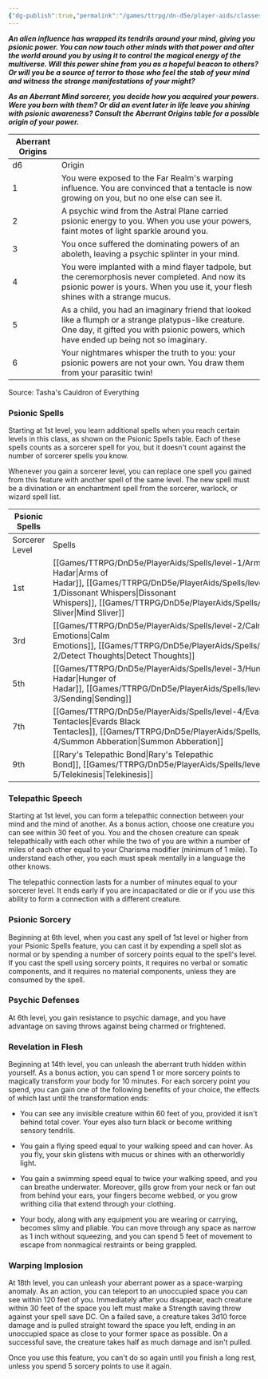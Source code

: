 ```yaml
---
{"dg-publish":true,"permalink":"/games/ttrpg/dn-d5e/player-aids/classes/class-specialisations/sorcererous-origin-abberant-mind/","tags":["TTRPG/DND/5e"],"noteIcon":""}
---
```



**_An alien influence has wrapped its tendrils around your mind, giving you psionic power. You can now touch other minds with that power and alter the world around you by using it to control the magical energy of the multiverse. Will this power shine from you as a hopeful beacon to others? Or will you be a source of terror to those who feel the stab of your mind and witness the strange manifestations of your might?_**

**_As an Aberrant Mind sorcerer, you decide how you acquired your powers. Were you born with them? Or did an event later in life leave you shining with psionic awareness? Consult the Aberrant Origins table for a possible origin of your power._**

|Aberrant Origins||
|---|---|
|d6|Origin|
|1|You were exposed to the Far Realm's warping influence. You are convinced that a tentacle is now growing on you, but no one else can see it.|
|2|A psychic wind from the Astral Plane carried psionic energy to you. When you use your powers, faint motes of light sparkle around you.|
|3|You once suffered the dominating powers of an aboleth, leaving a psychic splinter in your mind.|
|4|You were implanted with a mind flayer tadpole, but the ceremorphosis never completed. And now its psionic power is yours. When you use it, your flesh shines with a strange mucus.|
|5|As a child, you had an imaginary friend that looked like a flumph or a strange platypus-like creature. One day, it gifted you with psionic powers, which have ended up being not so imaginary.|
|6|Your nightmares whisper the truth to you: your psionic powers are not your own. You draw them from your parasitic twin!|

Source: Tasha's Cauldron of Everything

### Psionic Spells

Starting at 1st level, you learn additional spells when you reach certain levels in this class, as shown on the Psionic Spells table. Each of these spells counts as a sorcerer spell for you, but it doesn't count against the number of sorcerer spells you know.

Whenever you gain a sorcerer level, you can replace one spell you gained from this feature with another spell of the same level. The new spell must be a divination or an enchantment spell from the sorcerer, warlock, or wizard spell list.

|Psionic Spells|   |
|---|---|
|Sorcerer Level|Spells|
|1st|[[Games/TTRPG/DnD5e/PlayerAids/Spells/level-1/Arms of Hadar\|Arms of Hadar]], [[Games/TTRPG/DnD5e/PlayerAids/Spells/level-1/Dissonant Whispers\|Dissonant Whispers]], [[Games/TTRPG/DnD5e/PlayerAids/Spells/cantrips/Mind Sliver\|Mind Sliver]]|
|3rd|[[Games/TTRPG/DnD5e/PlayerAids/Spells/level-2/Calm Emotions\|Calm Emotions]], [[Games/TTRPG/DnD5e/PlayerAids/Spells/level-2/Detect Thoughts\|Detect Thoughts]]|
|5th|[[Games/TTRPG/DnD5e/PlayerAids/Spells/level-3/Hunger of Hadar\|Hunger of Hadar]], [[Games/TTRPG/DnD5e/PlayerAids/Spells/level-3/Sending\|Sending]]|
|7th|[[Games/TTRPG/DnD5e/PlayerAids/Spells/level-4/Evards Black Tentacles\|Evards Black Tentacles]], [[Games/TTRPG/DnD5e/PlayerAids/Spells/level-4/Summon Abberation\|Summon Abberation]]|
|9th|[[Rary's Telepathic Bond\|Rary's Telepathic Bond]], [[Games/TTRPG/DnD5e/PlayerAids/Spells/level-5/Telekinesis\|Telekinesis]]|

### Telepathic Speech

Starting at 1st level, you can form a telepathic connection between your mind and the mind of another. As a bonus action, choose one creature you can see within 30 feet of you. You and the chosen creature can speak telepathically with each other while the two of you are within a number of miles of each other equal to your Charisma modifier (minimum of 1 mile). To understand each other, you each must speak mentally in a language the other knows.

The telepathic connection lasts for a number of minutes equal to your sorcerer level. It ends early if you are incapacitated or die or if you use this ability to form a connection with a different creature.

### Psionic Sorcery

Beginning at 6th level, when you cast any spell of 1st level or higher from your Psionic Spells feature, you can cast it by expending a spell slot as normal or by spending a number of sorcery points equal to the spell's level. If you cast the spell using sorcery points, it requires no verbal or somatic components, and it requires no material components, unless they are consumed by the spell.

### Psychic Defenses

At 6th level, you gain resistance to psychic damage, and you have advantage on saving throws against being charmed or frightened.

### Revelation in Flesh

Beginning at 14th level, you can unleash the aberrant truth hidden within yourself. As a bonus action, you can spend 1 or more sorcery points to magically transform your body for 10 minutes. For each sorcery point you spend, you can gain one of the following benefits of your choice, the effects of which last until the transformation ends:

- You can see any invisible creature within 60 feet of you, provided it isn't behind total cover. Your eyes also turn black or become writhing sensory tendrils.

- You gain a flying speed equal to your walking speed and can hover. As you fly, your skin glistens with mucus or shines with an otherworldly light.

- You gain a swimming speed equal to twice your walking speed, and you can breathe underwater. Moreover, gills grow from your neck or fan out from behind your ears, your fingers become webbed, or you grow writhing cilia that extend through your clothing.

- Your body, along with any equipment you are wearing or carrying, becomes slimy and pliable. You can move through any space as narrow as 1 inch without squeezing, and you can spend 5 feet of movement to escape from nonmagical restraints or being grappled.

### Warping Implosion

At 18th level, you can unleash your aberrant power as a space-warping anomaly. As an action, you can teleport to an unoccupied space you can see within 120 feet of you. Immediately after you disappear, each creature within 30 feet of the space you left must make a Strength saving throw against your spell save DC. On a failed save, a creature takes 3d10 force damage and is pulled straight toward the space you left, ending in an unoccupied space as close to your former space as possible. On a successful save, the creature takes half as much damage and isn't pulled.

Once you use this feature, you can't do so again until you finish a long rest, unless you spend 5 sorcery points to use it again.